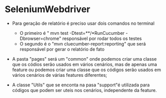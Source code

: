 # SeleniumWebdriver
- Para geração de relatório é preciso usar dois comandos no terminal
  - O primeiro é " mvn test -Dtest=**/*RunCucumber -Dbrowser=chrome" responsável por rodar todos os testes
  - O segundo é o "mvn cluecumber-report:reporting" que será responsável por gerar o relatório de fato


 - A pasta "pages" será um "common" onde podemos criar uma classe que os códios serão usados em vários cenários,
mas de apenas uma feature ou podemos criar uma classe que os códigos serão usados em vários cenários de 
várias features diferentes;
 - A classe "Utils" que se enconta na pasa "support"é utilizada para códigos que 
podem ser uteis nos cenários, independente da feature.